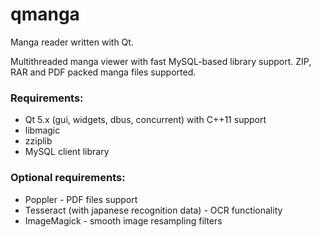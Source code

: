 # qmanga
Manga reader written with Qt.

Multithreaded manga viewer with fast MySQL-based library support. ZIP, RAR and PDF packed manga files supported.

### Requirements:
* Qt 5.x (gui, widgets, dbus, concurrent) with C++11 support
* libmagic
* zziplib
* MySQL client library

### Optional requirements:
* Poppler - PDF files support
* Tesseract (with japanese recognition data) - OCR functionality
* ImageMagick - smooth image resampling filters
